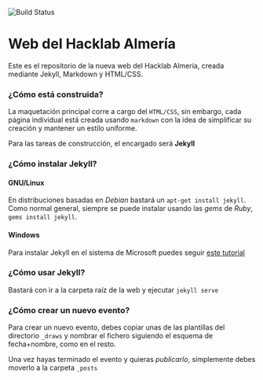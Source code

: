 ![Build Status](https://travis-ci.org/HackLab-Almeria/hacklab-almeria.github.io.svg?branch=master)

# Web del Hacklab Almería


Este es el repositorio de la nueva web del Hacklab Almería, creada mediante Jekyll, Markdown y HTML/CSS.

### ¿Cómo está construida?

La maquetación principal corre a cargo del `HTML/CSS`, sin embargo, cada página individual está creada usando `markdown` con la idea de simplificar su creación y mantener un estilo uniforme.

Para las tareas de construcción, el encargado será **Jekyll**

### ¿Cómo instalar Jekyll?

#### GNU/Linux

En distribuciones basadas en _Debian_ bastará un `apt-get install jekyll`. Como normal general, siempre se puede instalar usando las _gems_ de _Ruby_, `gems install jekyll`.

#### Windows

Para instalar Jekyll en el sistema de Microsoft puedes seguir [este tutorial][1]

### ¿Cómo usar Jekyll?

Bastará con ir a la carpeta raíz de la web y ejecutar `jekyll serve`


### ¿Cómo crear un nuevo evento?

Para crear un nuevo evento, debes copiar unas de las plantillas del directorio `_draws` y nombrar el fichero siguiendo el esquema de fecha+nombre, como en el resto.

Una vez hayas terminado el evento y quieras _publicarlo_, símplemente debes moverlo a la carpeta `_posts` 


[1]: http://jekyll-windows.juthilo.com
